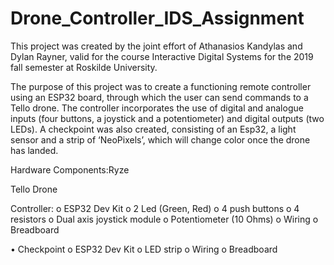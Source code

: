 # Drone_Controller_IDS_Assignment
This project was created by the joint effort of Athanasios Kandylas and Dylan Rayner, valid for the course Interactive Digital Systems for the 2019 fall semester at Roskilde University.

The purpose of this project was to create a functioning remote controller using an ESP32 board, through which the user can send commands to a Tello drone. The controller incorporates the use of digital and analogue inputs (four buttons, a joystick and a potentiometer) and digital outputs (two LEDs). A checkpoint was also created, consisting of an Esp32, a light sensor and a strip of ‘NeoPixels’, which will change color once the drone has landed.

Hardware Components:Ryze 

Tello Drone

Controller:
o	ESP32 Dev Kit
o	2 Led (Green, Red)
o	4 push buttons
o	4 resistors
o	Dual axis joystick module
o	Potentiometer (10 Ohms)
o	Wiring
o	Breadboard


•	Checkpoint
o	ESP32 Dev Kit
o	LED strip
o	Wiring
o	Breadboard
